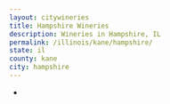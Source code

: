 ```yaml
---
layout: citywineries
title: Hampshire Wineries
description: Wineries in Hampshire, IL
permalink: /illinois/kane/hampshire/
state: il
county: kane
city: hampshire
---
```

-
